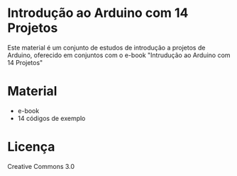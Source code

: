 # Introdução ao Arduino com 14 Projetos

Este material é um conjunto de estudos de introdução a projetos de Arduino, oferecido em conjuntos com o e-book "Intrudução ao Arduino com 14 Projetos"

# Material

* e-book
* 14 códigos de exemplo

# Licença

Creative Commons 3.0